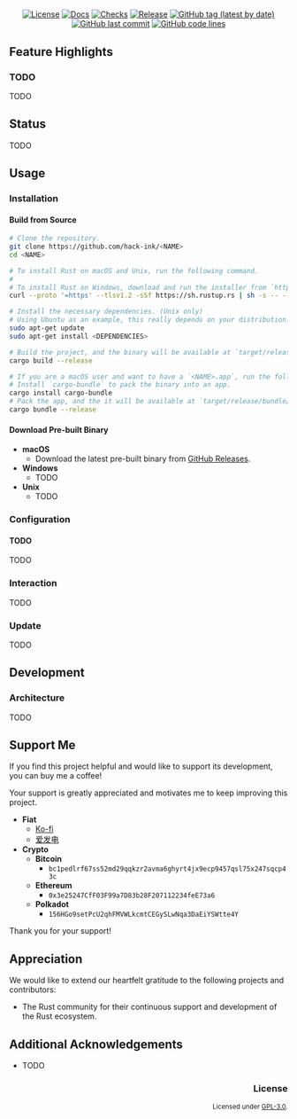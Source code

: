 <div align="center">

# <NAME>

### <DESCRIPTION>

[![License](https://img.shields.io/badge/License-GPLv3-blue.svg)](https://www.gnu.org/licenses/gpl-3.0)
[![Docs](https://img.shields.io/docsrs/<NAME>)](https://docs.rs/<NAME>)
[![Checks](https://github.com/hack-ink/<NAME>/actions/workflows/rust.yml/badge.svg?branch=main)](https://github.com/hack-ink/<NAME>/actions/workflows/rust.yml)
[![Release](https://github.com/hack-ink/<NAME>/actions/workflows/release.yml/badge.svg)](https://github.com/hack-ink/<NAME>/actions/workflows/release.yml)
[![GitHub tag (latest by date)](https://img.shields.io/github/v/tag/hack-ink/<NAME>)](https://github.com/hack-ink/<NAME>/tags)
[![GitHub last commit](https://img.shields.io/github/last-commit/hack-ink/<NAME>?color=red&style=plastic)](https://github.com/hack-ink/<NAME>)
[![GitHub code lines](https://tokei.rs/b1/github/hack-ink/<NAME>)](https://github.com/hack-ink/<NAME>)
</div>

## Feature Highlights

### TODO

TODO

## Status

TODO

## Usage

### Installation

#### Build from Source

```sh
# Clone the repository.
git clone https://github.com/hack-ink/<NAME>
cd <NAME>

# To install Rust on macOS and Unix, run the following command.
#
# To install Rust on Windows, download and run the installer from `https://rustup.rs`.
curl --proto '=https' --tlsv1.2 -sSf https://sh.rustup.rs | sh -s -- --default-toolchain stable

# Install the necessary dependencies. (Unix only)
# Using Ubuntu as an example, this really depends on your distribution.
sudo apt-get update
sudo apt-get install <DEPENDENCIES>

# Build the project, and the binary will be available at `target/release/<NAME>`.
cargo build --release

# If you are a macOS user and want to have a `<NAME>.app`, run the following command.
# Install `cargo-bundle` to pack the binary into an app.
cargo install cargo-bundle
# Pack the app, and the it will be available at `target/release/bundle/osx/<NAME>.app`.
cargo bundle --release
```

#### Download Pre-built Binary

- **macOS**
  - Download the latest pre-built binary from [GitHub Releases](https://github.com/hack-ink/<NAME>/releases/latest).
- **Windows**
  - TODO
- **Unix**
  - TODO

### Configuration

#### TODO

TODO

### Interaction

TODO

### Update

TODO

## Development

### Architecture

TODO

## Support Me

If you find this project helpful and would like to support its development, you can buy me a coffee!

Your support is greatly appreciated and motivates me to keep improving this project.

- **Fiat**
  - [Ko-fi](https://ko-fi.com/hack_ink)
  - [爱发电](https://afdian.com/a/hack_ink)
- **Crypto**
  - **Bitcoin**
    - `bc1pedlrf67ss52md29qqkzr2avma6ghyrt4jx9ecp9457qsl75x247sqcp43c`
  - **Ethereum**
    - `0x3e25247CfF03F99a7D83b28F207112234feE73a6`
  - **Polkadot**
    - `156HGo9setPcU2qhFMVWLkcmtCEGySLwNqa3DaEiYSWtte4Y`

Thank you for your support!

## Appreciation

We would like to extend our heartfelt gratitude to the following projects and contributors:

- The Rust community for their continuous support and development of the Rust ecosystem.

## Additional Acknowledgements

- TODO

<div align="right">

### License

<sup>Licensed under [GPL-3.0](LICENSE).</sup>
</div>
